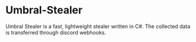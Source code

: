 # Umbral-Stealer
Umbral Stealer is a fast, lightweight stealer written in C#. The collected data is transferred through discord webhooks.
